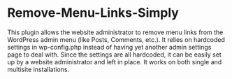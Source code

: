 Remove-Menu-Links-Simply
========================

This plugin allows the website administrator to remove menu links from the WordPress admin menu (like Posts, Comments, etc.). It relies on hardcoded settings in wp-config.php instead of having yet another admin settings page to deal with. Since the settings are all hardcoded, it can be easily set up by a website administrator and left in place. It works on both single and multisite installations.
